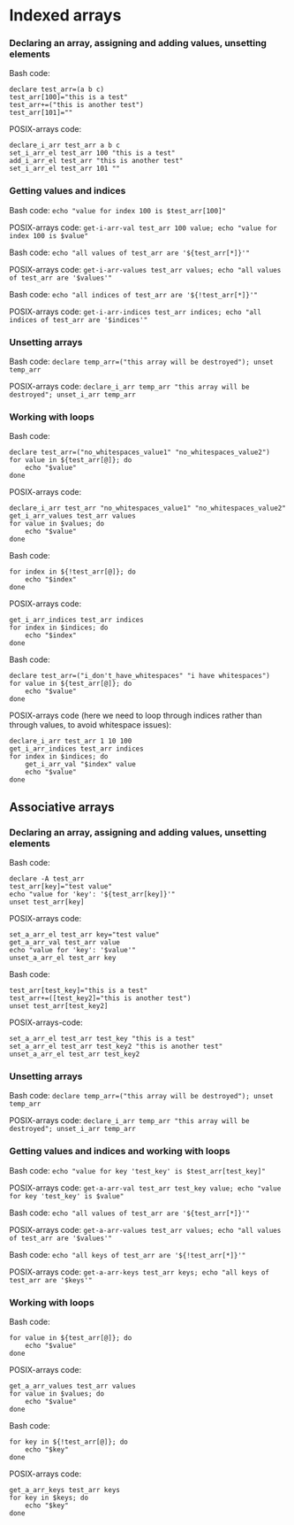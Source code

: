 # Indexed arrays

### Declaring an array, assigning and adding values, unsetting elements
Bash code:
```
declare test_arr=(a b c)
test_arr[100]="this is a test"
test_arr+=("this is another test")
test_arr[101]=""
```
POSIX-arrays code:
```
declare_i_arr test_arr a b c
set_i_arr_el test_arr 100 "this is a test"
add_i_arr_el test_arr "this is another test"
set_i_arr_el test_arr 101 ""
```

### Getting values and indices
Bash code: `echo "value for index 100 is $test_arr[100]"`

POSIX-arrays code: `get-i-arr-val test_arr 100 value; echo "value for index 100 is $value"`

Bash code: `echo "all values of test_arr are '${test_arr[*]}'"`

POSIX-arrays code: `get-i-arr-values test_arr values; echo "all values of test_arr are '$values'"`

Bash code: `echo "all indices of test_arr are '${!test_arr[*]}'"`

POSIX-arrays code: `get-i-arr-indices test_arr indices; echo "all indices of test_arr are '$indices'"`

### Unsetting arrays
Bash code: `declare temp_arr=("this array will be destroyed"); unset temp_arr`

POSIX-arrays code: `declare_i_arr temp_arr "this array will be destroyed"; unset_i_arr temp_arr`

### Working with loops
Bash code:
```
declare test_arr=("no_whitespaces_value1" "no_whitespaces_value2")
for value in ${test_arr[@]}; do
    echo "$value"
done
```
POSIX-arrays code:
```
declare_i_arr test_arr "no_whitespaces_value1" "no_whitespaces_value2"
get_i_arr_values test_arr values
for value in $values; do
    echo "$value"
done
```

Bash code:
```
for index in ${!test_arr[@]}; do
    echo "$index"
done
```
POSIX-arrays code:
```
get_i_arr_indices test_arr indices
for index in $indices; do
    echo "$index"
done
```

Bash code:
```
declare test_arr=("i_don't_have_whitespaces" "i have whitespaces")
for value in ${test_arr[@]}; do
    echo "$value"
done
```
POSIX-arrays code (here we need to loop through indices rather than through values, to avoid whitespace issues):
```
declare_i_arr test_arr 1 10 100
get_i_arr_indices test_arr indices
for index in $indices; do
    get_i_arr_val "$index" value
    echo "$value"
done
```

## Associative arrays

### Declaring an array, assigning and adding values, unsetting elements
Bash code:
```
declare -A test_arr
test_arr[key]="test value"
echo "value for 'key': '${test_arr[key]}'"
unset test_arr[key]
```
POSIX-arrays code:
```
set_a_arr_el test_arr key="test value"
get_a_arr_val test_arr value
echo "value for 'key': '$value'"
unset_a_arr_el test_arr key
```

Bash code:
```
test_arr[test_key]="this is a test"
test_arr+=([test_key2]="this is another test")
unset test_arr[test_key2]
```
POSIX-arrays-code:
```
set_a_arr_el test_arr test_key "this is a test"
set_a_arr_el test_arr test_key2 "this is another test"
unset_a_arr_el test_arr test_key2
```

### Unsetting arrays
Bash code: `declare temp_arr=("this array will be destroyed"); unset temp_arr`

POSIX-arrays code: `declare_i_arr temp_arr "this array will be destroyed"; unset_i_arr temp_arr`

### Getting values and indices and working with loops

Bash code: `echo "value for key 'test_key' is $test_arr[test_key]"`

POSIX-arrays code: `get-a-arr-val test_arr test_key value; echo "value for key 'test_key' is $value"`

Bash code: `echo "all values of test_arr are '${test_arr[*]}'"`

POSIX-arrays code: `get-a-arr-values test_arr values; echo "all values of test_arr are '$values'"`

Bash code: `echo "all keys of test_arr are '${!test_arr[*]}'"`

POSIX-arrays code: `get-a-arr-keys test_arr keys; echo "all keys of test_arr are '$keys'"`

### Working with loops

Bash code:
```
for value in ${test_arr[@]}; do
    echo "$value"
done
```
POSIX-arrays code:
```
get_a_arr_values test_arr values
for value in $values; do
    echo "$value"
done
```

Bash code:
```
for key in ${!test_arr[@]}; do
    echo "$key"
done
```
POSIX-arrays code:
```
get_a_arr_keys test_arr keys
for key in $keys; do
    echo "$key"
done
```
